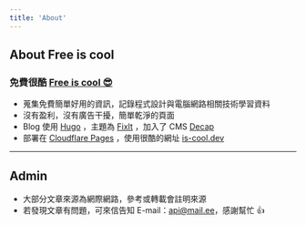 ```yaml
---
title: 'About'
---
```

## About Free is cool

### 免費很酷 [Free is cool 😎](https://free.is-cool.dev)

- 蒐集免費簡單好用的資訊，記錄程式設計與電腦網路相關技術學習資料
- 沒有盈利，沒有廣告干擾，簡單乾淨的頁面
- Blog 使用 [Hugo](https://gohugo.io/) ，主題為 [FixIt](https://fixit.lruihao.cn/) ，加入了 CMS [Decap](https://decapcms.org/)
- 部署在 [Cloudflare Pages](https://pages.cloudflare.com/) ，使用很酷的網址 [is-cool.dev](https://is-cool.dev/)

---

## Admin

- 大部分文章來源為網際網路，參考或轉載會註明來源
- 若發現文章有問題，可來信告知 E-mail：[api@mail.ee](mailto:api@mail.ee)，感謝幫忙 👍
